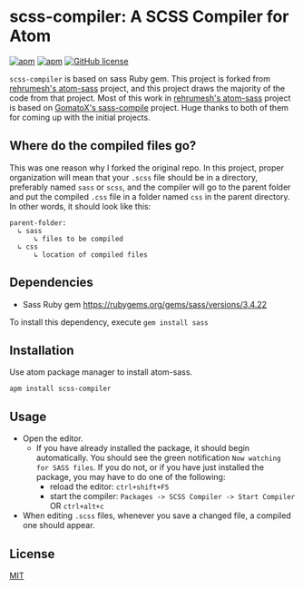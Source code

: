 # scss-compiler: A SCSS Compiler for Atom

[![apm](https://img.shields.io/apm/v/scss-compiler.svg?maxAge=2592000)](https://atom.io/packages/scss-compiler)
[![apm](https://img.shields.io/apm/dm/scss-compiler.svg?style=flat-square)](https://atom.io/packages/scss-compiler)
[![GitHub license](https://img.shields.io/badge/license-MIT-blue.svg)](https://raw.githubusercontent.com/zhandavidz/scss-compiler/master/LICENSE.md)

`scss-compiler` is based on sass Ruby gem. This project is forked from [rehrumesh's atom-sass](https://github.com/rehrumesh/atom-sass) project, and this project draws the majority of the code from that project. Most of this work in [rehrumesh's atom-sass](https://github.com/rehrumesh/atom-sass) project is based on [GomatoX's sass-compile](https://github.com/GomatoX/sass-compiler) project. Huge thanks to both of them for coming up with the initial projects.

## Where do the compiled files go?

This was one reason why I forked the original repo. In this project, proper organization will mean that your `.scss` file should be in a directory, preferably named `sass` or `scss`, and the compiler will go to the parent folder and put the compiled `.css` file in a folder named `css` in the parent directory. In other words, it should look like this:
```
parent-folder:
  ↳ sass
      ↳ files to be compiled
  ↳ css
      ↳ location of compiled files
```

## Dependencies
* Sass Ruby gem https://rubygems.org/gems/sass/versions/3.4.22

To install this dependency, execute `gem install sass`

## Installation

Use atom package manager to install atom-sass.

`apm install scss-compiler`

## Usage

* Open the editor.
  * If you have already installed the package, it should begin automatically. You should see the green notification `Now watching for SASS files`. If you do not, or if you have just installed the package, you may have to do one of the following:
    * reload the editor: `ctrl+shift+F5`
    * start the compiler: `Packages -> SCSS Compiler -> Start Compiler` OR `ctrl+alt+c`
* When editing `.scss` files, whenever you save a changed file, a compiled one should appear.



<!-- ![image](https://cloud.githubusercontent.com/assets/2035004/17414920/18ac3db6-5aa5-11e6-8604-60570794b2ee.png)

* Open any sass file which has `.scss` extension.
* Press `Alt + Ctrl + c` to watch the files for changes.
* Upon modification save, it will automatically compile the scss file and generate `.css` file. -->

## License
  [MIT](LICENSE)
